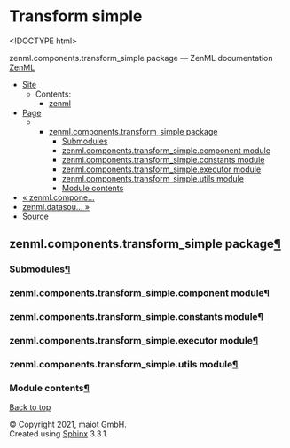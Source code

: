 # Transform simple

&lt;!DOCTYPE html&gt;

zenml.components.transform\_simple package — ZenML documentation [ZenML](https://github.com/maiot-io/zenml/tree/6be0fdee8f24521c23cd6da945592183a59e7693/docs/sphinx_docs/_build/html/index.html)

* [Site](https://github.com/maiot-io/zenml/tree/6be0fdee8f24521c23cd6da945592183a59e7693/docs/sphinx_docs/_build/html/index.html)
  * Contents:
    * [zenml](https://github.com/maiot-io/zenml/tree/6be0fdee8f24521c23cd6da945592183a59e7693/docs/sphinx_docs/_build/html/modules.html)
* [Page](zenml.components.transform_simple.md)
  * * [zenml.components.transform\_simple package](zenml.components.transform_simple.md)
      * [Submodules](zenml.components.transform_simple.md#submodules)
      * [zenml.components.transform\_simple.component module](zenml.components.transform_simple.md#zenml-components-transform-simple-component-module)
      * [zenml.components.transform\_simple.constants module](zenml.components.transform_simple.md#zenml-components-transform-simple-constants-module)
      * [zenml.components.transform\_simple.executor module](zenml.components.transform_simple.md#zenml-components-transform-simple-executor-module)
      * [zenml.components.transform\_simple.utils module](zenml.components.transform_simple.md#zenml-components-transform-simple-utils-module)
      * [Module contents](zenml.components.transform_simple.md#module-contents)
* [ « zenml.compone...](zenml.components.transform.md)
* [ zenml.datasou... »](../zenml.datasources.md)
* [Source](https://github.com/maiot-io/zenml/tree/6be0fdee8f24521c23cd6da945592183a59e7693/docs/sphinx_docs/_build/html/_sources/zenml.components.transform_simple.rst.txt)

## zenml.components.transform\_simple package[¶](zenml.components.transform_simple.md#zenml-components-transform-simple-package)

### Submodules[¶](zenml.components.transform_simple.md#submodules)

### zenml.components.transform\_simple.component module[¶](zenml.components.transform_simple.md#zenml-components-transform-simple-component-module)

### zenml.components.transform\_simple.constants module[¶](zenml.components.transform_simple.md#zenml-components-transform-simple-constants-module)

### zenml.components.transform\_simple.executor module[¶](zenml.components.transform_simple.md#zenml-components-transform-simple-executor-module)

### zenml.components.transform\_simple.utils module[¶](zenml.components.transform_simple.md#zenml-components-transform-simple-utils-module)

### Module contents[¶](zenml.components.transform_simple.md#module-contents)

[Back to top](zenml.components.transform_simple.md)

© Copyright 2021, maiot GmbH.  
Created using [Sphinx](http://sphinx-doc.org/) 3.3.1.

